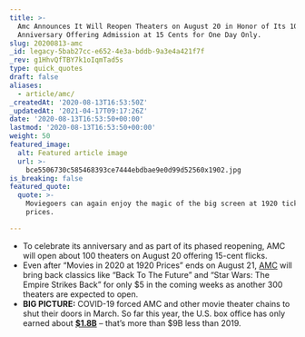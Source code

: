 ```yaml
---
title: >-
  Amc Announces It Will Reopen Theaters on August 20 in Honor of Its 100-Year
  Anniversary Offering Admission at 15 Cents for One Day Only.
slug: 20200813-amc
_id: legacy-5bab27cc-e652-4e3a-bddb-9a3e4a421f7f
_rev: g1HhvQfTBY7k1oIqmTad5s
type: quick_quotes
draft: false
aliases:
  - article/amc/
_createdAt: '2020-08-13T16:53:50Z'
_updatedAt: '2021-04-17T09:17:26Z'
date: '2020-08-13T16:53:50+00:00'
lastmod: '2020-08-13T16:53:50+00:00'
weight: 50
featured_image:
  alt: Featured article image
  url: >-
    bce5506730c585468393ce7444ebdbae9e0d99d52560x1902.jpg
is_breaking: false
featured_quote:
  quote: >-
    Moviegoers can again enjoy the magic of the big screen at 1920 ticket
    prices.

---
```

* To celebrate its anniversary and as part of its phased reopening, AMC will open about 100 theaters on August 20 offering 15-cent flicks.
* Even after “Movies in 2020 at 1920 Prices” ends on August 21, [AMC](http://investor.amctheatres.com/file/Index?KeyFile=404963658) will bring back classics like “Back To The Future” and “Star Wars: The Empire Strikes Back” for only $5 in the coming weeks as another 300 theaters are expected to open.
* **BIG PICTURE:** COVID-19 forced AMC and other movie theater chains to shut their doors in March. So far this year, the U.S. box office has only earned about [**$1.8B**](https://www.boxofficemojo.com/year/?ref_=bo_nb_rl_secondarytab) – that’s more than $9B less than 2019.